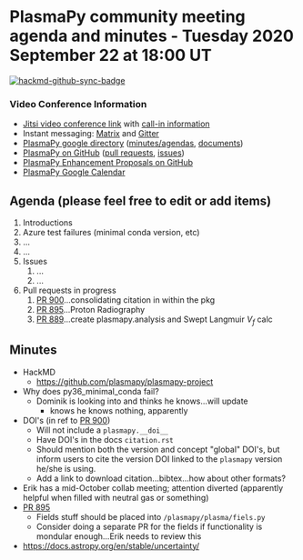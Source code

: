 # PlasmaPy community meeting agenda and minutes - Tuesday 2020 September 22 at 18:00 UT

[![hackmd-github-sync-badge](https://hackmd.io/R88sXVYgT1uiC43GyYv4Cw/badge)](https://hackmd.io/R88sXVYgT1uiC43GyYv4Cw)

### Video Conference Information
* [Jitsi video conference link](https://meet.jit.si/plasmapy) with [call-in information](https://meet.jit.si/static/dialInInfo.html?room=plasmapy) 
* Instant messaging: [Matrix](https://riot.im/app/#/room/#plasmapy:openastronomy.org) and [Gitter](https://gitter.im/PlasmaPy/Lobby)
* [PlasmaPy google directory](https://drive.google.com/drive/folders/0ByPG8nie6fTPMEIxTlZLZjdjYms?usp=sharing) ([minutes/agendas](https://drive.google.com/drive/folders/0ByPG8nie6fTPV1FQUEkzMTgtRTg?usp=sharing), [documents](https://drive.google.com/drive/folders/0ByPG8nie6fTPYzk2TEhTa1N6R0U?usp=sharing))
* [PlasmaPy on GitHub](https://github.com/PlasmaPy/plasmapy) ([pull requests](https://github.com/PlasmaPy/plasmapy/pulls), [issues](https://github.com/PlasmaPy/plasmapy/issues))
* [PlasmaPy Enhancement Proposals on GitHub](https://github.com/PlasmaPy/PlasmaPy-PLEPs)  
* [PlasmaPy Google Calendar](https://calendar.google.com/calendar?cid=bzVsb3ZkcW0zaWxsam00ZTlrMDd2cmw5bWdAZ3JvdXAuY2FsZW5kYXIuZ29vZ2xlLmNvbQ)

## Agenda (please feel free to edit or add items)

1. Introductions
2. Azure test failures (minimal conda version, etc)
3. ...
4. ...
5. Issues
    1. ...
    2. ...
6. Pull requests in progress 
    1. [PR 900](https://github.com/PlasmaPy/PlasmaPy/pull/900)...consolidating citation in within the pkg
    2. [PR 895](https://github.com/PlasmaPy/PlasmaPy/pull/895)...Proton Radiography
    3. [PR 889](https://github.com/PlasmaPy/PlasmaPy/pull/889)...create plasmapy.analysis and Swept Langmuir $V_f$ calc
    

## Minutes

* HackMD
    * https://github.com/plasmapy/plasmapy-project
* Why does py36_minimal_conda fail?
    * Dominik is looking into and thinks he knows...will update
        * knows he knows nothing, apparently
* DOI's  (in ref to [PR 900](https://github.com/PlasmaPy/PlasmaPy/pull/900))
    * Will not include a `plasmapy.__doi__`
    * Have DOI's in the docs `citation.rst`
    * Should mention both the version and concept "global" DOI's, but inform users to cite the version DOI linked to the `plasmapy` version he/she is using.
    * Add a link to download citation...bibtex...how about other formats?
* Erik has a mid-October collab meeting; attention diverted (apparently helpful when filled with neutral gas or something)
* [PR 895](https://github.com/PlasmaPy/PlasmaPy/pull/895)
    * Fields stuff should be placed into `/plasmapy/plasma/fiels.py`
    * Consider doing a separate PR for the fields if functionality is mondular enough...Erik needs to review this
* https://docs.astropy.org/en/stable/uncertainty/
